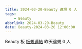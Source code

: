 ```yaml
---
title: 2024-03-20-Beauty 違規 0 人
tags:
    - Beauty
abbrlink: 2024-03-20-Beauty
date: Beauty-2024-03-20 12:00:00
---
```

Beauty 板 [板規連結](https://www.ptt.cc/bbs/Beauty/M.1630069980.A.84B.html)
昨天違規 0 人
